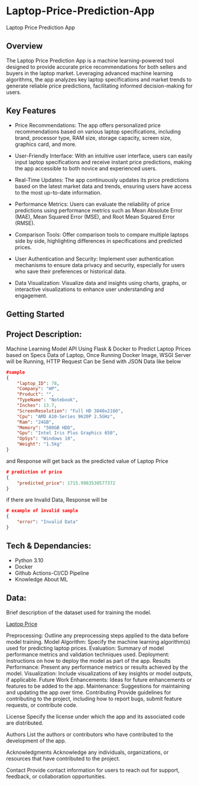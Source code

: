 # Laptop-Price-Prediction-App 

Laptop Price Prediction App

## Overview

The Laptop Price Prediction App is a machine learning-powered tool designed to provide accurate price recommendations for both sellers and buyers in the laptop market. Leveraging advanced machine learning algorithms, the app analyzes key laptop specifications and market trends to generate reliable price predictions, facilitating informed decision-making for users.

## Key Features

- Price Recommendations: The app offers personalized price recommendations based on various laptop specifications, including brand, processor type, RAM size, storage capacity, screen size, graphics card, and more.

- User-Friendly Interface: With an intuitive user interface, users can easily input laptop specifications and receive instant price predictions, making the app accessible to both novice and experienced users.

- Real-Time Updates: The app continuously updates its price predictions based on the latest market data and trends, ensuring users have access to the most up-to-date information.

- Performance Metrics: Users can evaluate the reliability of price predictions using performance metrics such as Mean Absolute Error (MAE), Mean Squared Error (MSE), and Root Mean Squared Error (RMSE).

- Comparison Tools: Offer comparison tools to compare multiple laptops side by side, highlighting differences in specifications and predicted prices.

- User Authentication and Security: Implement user authentication mechanisms to ensure data privacy and security, especially for users who save their preferences or historical data.

- Data Visualization: Visualize data and insights using charts, graphs, or interactive visualizations to enhance user understanding and engagement.

## Getting Started

## Project Description:

Machine Learning Model API Using Flask & Docker to Predict Laptop Prices based on Specs Data of Laptop, Once Running Docker Image, WSGI Server will be Running, HTTP Request Can be Send with JSON Data like below

```json
#sample
{
    "laptop_ID": 78,
    "Company": "HP",
    "Product": "",
    "TypeName": "Notebook",
    "Inches": 13.7,
    "ScreenResolution": "Full HD 3840x2160",
    "Cpu": "AMD A10-Series 9620P 2.5GHz",
    "Ram": "24GB",
    "Memory": "500GB HDD",
    "Gpu": "Intel Iris Plus Graphics 650",
    "OpSys": "Windows 10",
    "Weight": "1.5kg"
}
```
and Response will get back as the predicted value of Laptop Price
```json
# prediction of price
{
    "predicted_price": 1715.9983530577372
}
```
if there are Invalid Data, Response will be
```json
# example of invalid sample
{
    "error": "Invalid Data"
}
```
## Tech & Dependancies:

- Python 3.10
- Docker
- Github Actions-CI/CD Pipeline
- Knowledge About ML

## Data:

Brief description of the dataset used for training the model.

[Laptop Price](https://www.kaggle.com/datasets/muhammetvarl/laptop-price)

Preprocessing: Outline any preprocessing steps applied to the data before model training.
Model
Algorithm: Specify the machine learning algorithm(s) used for predicting laptop prices.
Evaluation: Summary of model performance metrics and validation techniques used.
Deployment: Instructions on how to deploy the model as part of the app.
Results
Performance: Present any performance metrics or results achieved by the model.
Visualization: Include visualizations of key insights or model outputs, if applicable.
Future Work
Enhancements: Ideas for future enhancements or features to be added to the app.
Maintenance: Suggestions for maintaining and updating the app over time.
Contributing
Provide guidelines for contributing to the project, including how to report bugs, submit feature requests, or contribute code.

License
Specify the license under which the app and its associated code are distributed.

Authors
List the authors or contributors who have contributed to the development of the app.

Acknowledgments
Acknowledge any individuals, organizations, or resources that have contributed to the project.

Contact
Provide contact information for users to reach out for support, feedback, or collaboration opportunities.
